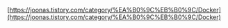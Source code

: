 [https://joonas.tistory.com/category/%EA%B0%9C%EB%B0%9C/Docker](https://joonas.tistory.com/category/%EA%B0%9C%EB%B0%9C/Docker)
<!--stackedit_data:
eyJoaXN0b3J5IjpbLTEzNjY3OTYzOTddfQ==
-->